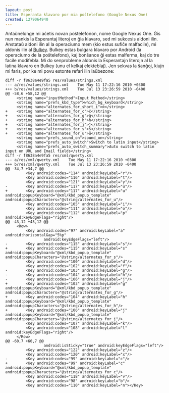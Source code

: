 ```yaml
---
layout: post
title: Esperanta klavaro por mia poŝtelefono (Google Nexus One)
created: 1279064940
---
```

Antaŭnelonge mi aĉetis novan poŝtelefonon, nome Google Nexus One.  Ĝis nun mankis la Esperantaj literoj en ĝia klavaro, sed mi sukcesis aldoni ilin.  Anstataŭ aldoni ilin al la operaciumo mem (kio estus sufiĉe malfacile), mi aldonis ilin al [Bulkey](http://code.google.com/p/bulkey/).  Bulkey estas bulgara klavaro por Android (la operaciumo de la poŝtelefono), kaj bonŝance ĝi estas malferma, kaj do tre facile modifebla.  Mi do senprobleme aldonis la Esperantajn literojn al la latina klavaro en Bulkey (unu el kelkaj elekteblaj).  Jen sekvas la ŝanĝoj, kiujn mi faris, por ke mi povu estonte refari ilin laŭbezone:

```
diff -r f8638a4e9fa5 res/values/strings.xml
--- a/res/values/strings.xml	Tue May 11 17:22:16 2010 +0300
+++ b/res/values/strings.xml	Tue Jul 13 23:26:59 2010 -0400
@@ -58,6 +58,12 @@
     <string name="inputMethod">Input Method</string>
     <string name="prefs_kbd_type">which_bg_keyboard</string>
     <string name="alternates_for_short_i">ѝ</string>
+    <string name="alternates_for_c">ĉ</string>
+    <string name="alternates_for_g">ĝ</string>
+    <string name="alternates_for_h">ĥ</string>
+    <string name="alternates_for_j">ĵ</string>
+    <string name="alternates_for_s">ŝ</string>
+    <string name="alternates_for_u">ŭ</string>
     <string name="prefs_sound_on">sound_on</string>
     <string name="prefs_auto_switch">Switch to latin input</string>
     <string name="prefs_auto_switch_summary">Auto switch to latin input on URL and Email fields</string>
diff -r f8638a4e9fa5 res/xml/qwerty.xml
--- a/res/xml/qwerty.xml	Tue May 11 17:22:16 2010 +0300
+++ b/res/xml/qwerty.xml	Tue Jul 13 23:26:59 2010 -0400
@@ -34,7 +34,7 @@
         <Key android:codes="114" android:keyLabel="r"/>
         <Key android:codes="116" android:keyLabel="t"/>
         <Key android:codes="121" android:keyLabel="y"/>
-        <Key android:codes="117" android:keyLabel="u"/>
+        <Key android:codes="117" android:keyLabel="u" android:popupKeyboard="@xml/kbd_popup_template" android:popupCharacters="@string/alternates_for_u"/>
         <Key android:codes="105" android:keyLabel="i"/>
         <Key android:codes="111" android:keyLabel="o"/>
         <Key android:codes="112" android:keyLabel="p" android:keyEdgeFlags="right"/>
@@ -43,12 +43,12 @@
     <Row>
         <Key android:codes="97" android:keyLabel="a" android:horizontalGap="5%p"
                 android:keyEdgeFlags="left"/>
-        <Key android:codes="115" android:keyLabel="s"/>
+        <Key android:codes="115" android:keyLabel="s" android:popupKeyboard="@xml/kbd_popup_template" android:popupCharacters="@string/alternates_for_s"/>
         <Key android:codes="100" android:keyLabel="d"/>
         <Key android:codes="102" android:keyLabel="f"/>
-        <Key android:codes="103" android:keyLabel="g"/>
-        <Key android:codes="104" android:keyLabel="h"/>
-        <Key android:codes="106" android:keyLabel="j"/>
+        <Key android:codes="103" android:keyLabel="g" android:popupKeyboard="@xml/kbd_popup_template" android:popupCharacters="@string/alternates_for_g"/>
+        <Key android:codes="104" android:keyLabel="h" android:popupKeyboard="@xml/kbd_popup_template" android:popupCharacters="@string/alternates_for_h"/>
+        <Key android:codes="106" android:keyLabel="j" android:popupKeyboard="@xml/kbd_popup_template" android:popupCharacters="@string/alternates_for_j"/>
         <Key android:codes="107" android:keyLabel="k"/>
         <Key android:codes="108" android:keyLabel="l" android:keyEdgeFlags="right"/>
     </Row>
@@ -60,7 +60,7 @@
                 android:isSticky="true" android:keyEdgeFlags="left"/>
         <Key android:codes="122" android:keyLabel="z"/>
         <Key android:codes="120" android:keyLabel="x"/>
-        <Key android:codes="99" android:keyLabel="c"/>
+        <Key android:codes="99" android:keyLabel="c" android:popupKeyboard="@xml/kbd_popup_template" android:popupCharacters="@string/alternates_for_c"/>
         <Key android:codes="118" android:keyLabel="v"/>
         <Key android:codes="98" android:keyLabel="b"/>
         <Key android:codes="110" android:keyLabel="n"></Key>
```
